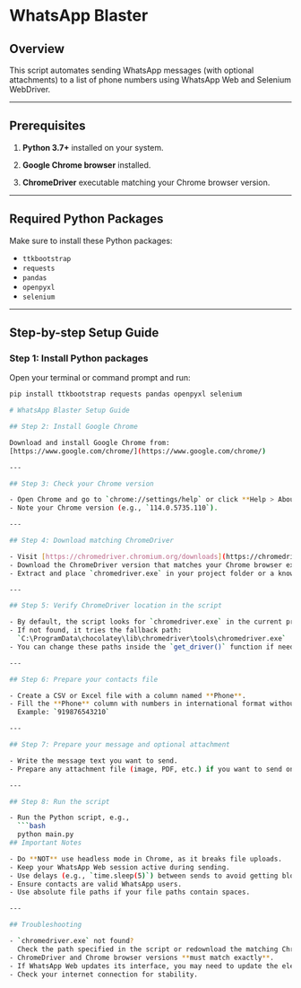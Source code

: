 # WhatsApp Blaster

## Overview
This script automates sending WhatsApp messages (with optional attachments) to a list of phone numbers using WhatsApp Web and Selenium WebDriver.

---

## Prerequisites

1. **Python 3.7+** installed on your system.

2. **Google Chrome browser** installed.

3. **ChromeDriver** executable matching your Chrome browser version.

---

## Required Python Packages

Make sure to install these Python packages:

- `ttkbootstrap`
- `requests`
- `pandas`
- `openpyxl`
- `selenium`

---

## Step-by-step Setup Guide

### Step 1: Install Python packages

Open your terminal or command prompt and run:

```bash
pip install ttkbootstrap requests pandas openpyxl selenium

# WhatsApp Blaster Setup Guide

## Step 2: Install Google Chrome

Download and install Google Chrome from:  
[https://www.google.com/chrome/](https://www.google.com/chrome/)

---

## Step 3: Check your Chrome version

- Open Chrome and go to `chrome://settings/help` or click **Help > About Google Chrome**.
- Note your Chrome version (e.g., `114.0.5735.110`).

---

## Step 4: Download matching ChromeDriver

- Visit [https://chromedriver.chromium.org/downloads](https://chromedriver.chromium.org/downloads)
- Download the ChromeDriver version that matches your Chrome browser exactly.
- Extract and place `chromedriver.exe` in your project folder or a known directory.

---

## Step 5: Verify ChromeDriver location in the script

- By default, the script looks for `chromedriver.exe` in the current project folder.
- If not found, it tries the fallback path:  
  `C:\ProgramData\chocolatey\lib\chromedriver\tools\chromedriver.exe`
- You can change these paths inside the `get_driver()` function if needed.

---

## Step 6: Prepare your contacts file

- Create a CSV or Excel file with a column named **Phone**.
- Fill the **Phone** column with numbers in international format without the `+` sign or spaces.  
  Example: `919876543210`

---

## Step 7: Prepare your message and optional attachment

- Write the message text you want to send.
- Prepare any attachment file (image, PDF, etc.) if you want to send one (optional).

---

## Step 8: Run the script

- Run the Python script, e.g.,  
  ```bash
  python main.py
## Important Notes

- Do **NOT** use headless mode in Chrome, as it breaks file uploads.
- Keep your WhatsApp Web session active during sending.
- Use delays (e.g., `time.sleep(5)`) between sends to avoid getting blocked or banned.
- Ensure contacts are valid WhatsApp users.
- Use absolute file paths if your file paths contain spaces.

---

## Troubleshooting

- `chromedriver.exe` not found?  
  Check the path specified in the script or redownload the matching ChromeDriver version.
- ChromeDriver and Chrome browser versions **must match exactly**.
- If WhatsApp Web updates its interface, you may need to update the element selectors in the script.
- Check your internet connection for stability.
